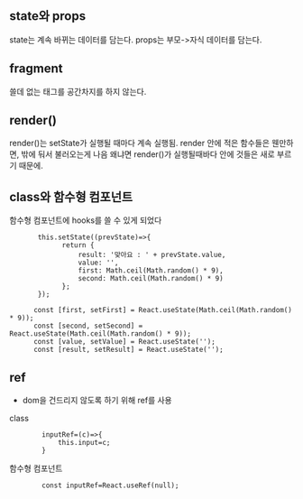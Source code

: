 
## state와 props
state는 계속 바뀌는 데이터를 담는다.
props는 부모->자식 데이터를 담는다.

## fragment
쓸데 없는 태그를 공간차지를 하지 않는다.

## render()
render()는 setState가 실행될 때마다 계속 실행됨.
render 안에 적은 함수들은 웬만하면, 밖에 둬서 불러오는게 나음 왜냐면 render()가 실행될때바다 안에 것들은 새로 부르기 때문에. 

## class와 함수형 컴포넌트 
함수형 컴포넌트에 hooks를 쓸 수 있게 되었다
 ```
        this.setState((prevState)=>{
              return {
                  result: '맞아요 : ' + prevState.value,
                  value: '',
                  first: Math.ceil(Math.random() * 9),
                  second: Math.ceil(Math.random() * 9)
              };
        });
 ```

 ```   
       const [first, setFirst] = React.useState(Math.ceil(Math.random() * 9));
       const [second, setSecond] = React.useState(Math.ceil(Math.random() * 9));
       const [value, setValue] = React.useState('');
       const [result, setResult] = React.useState(''); 
 ```

## ref
- dom을 건드리지 않도록 하기 위해 ref를 사용

class
```
        inputRef=(c)=>{
            this.input=c;
        }
```

함수형 컴포넌트
```
        const inputRef=React.useRef(null);
```
